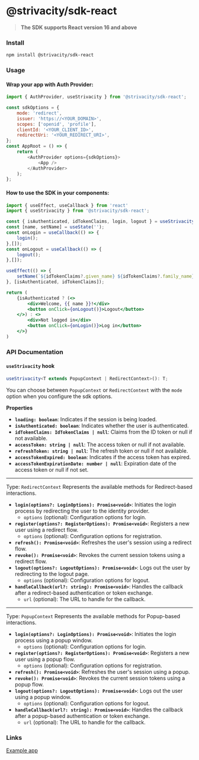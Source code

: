 # @strivacity/sdk-react

> **The SDK supports React version 16 and above**

### Install

```bash
npm install @strivacity/sdk-react
```

### Usage

#### Wrap your app with Auth Provider:

```js
import { AuthProvider, useStrivacity } from '@strivacity/sdk-react';

const sdkOptions = {
	mode: 'redirect',
	issuer: 'https://<YOUR_DOMAIN>',
	scopes: ['openid', 'profile'],
	clientId: '<YOUR_CLIENT_ID>',
	redirectUri: '<YOUR_REDIRECT_URI>',
};
const AppRoot = () => {
	return (
		<AuthProvider options={sdkOptions}>
			<App />
		</AuthProvider>
	);
};
```

#### How to use the SDK in your components:

```jsx
import { useEffect, useCallback } from 'react'
import { useStrivacity } from '@strivacity/sdk-react';

const { isAuthenticated, idTokenClaims, login, logout } = useStrivacity();
const [name, setName] = useState('');
const onLogin = useCallback(() => {
	login();
},[]);
const onLogout = useCallback(() => {
	logout();
},[]);

useEffect(() => {
	setName(`${idTokenClaims?.given_name} ${idTokenClaims?.family_name}`);
}, [isAuthenticated, idTokenClaims]);

return (
	{isAuthenticated ? (<>
		<div>Welcome, {{ name }}!</div>
		<button onClick={onLogout()}>Logout</button>
	</>) : <>
		<div>Not logged in</div>
		<button onClick={onLogin()}>Log in</button>
	</>}
)
```

### API Documentation

#### `useStrivacity` hook

```typescript
useStrivacity<T extends PopupContext | RedirectContext>(): T;
```

You can choose between `PopupContext` or `RedirectContext` with the `mode` option when you configure the sdk options.

**Properties**

- **`loading: boolean`**: Indicates if the session is being loaded.
- **`isAuthenticated: boolean`**: Indicates whether the user is authenticated.
- **`idTokenClaims: IdTokenClaims | null`**: Claims from the ID token or null if not available.
- **`accessToken: string | null`**: The access token or null if not available.
- **`refreshToken: string | null`**: The refresh token or null if not available.
- **`accessTokenExpired: boolean`**: Indicates if the access token has expired.
- **`accessTokenExpirationDate: number | null`**: Expiration date of the access token or null if not set.

---

Type: `RedirectContext`
Represents the available methods for Redirect-based interactions.

- **`login(options?: LoginOptions): Promise<void>`**: Initiates the login process by redirecting the user to the identity provider.
  - `options` (optional): Configuration options for login.
- **`register(options?: RegisterOptions): Promise<void>`**: Registers a new user using a redirect flow.
  - `options` (optional): Configuration options for registration.
- **`refresh(): Promise<void>`**: Refreshes the user's session using a redirect flow.
- **`revoke(): Promise<void>`**: Revokes the current session tokens using a redirect flow.
- **`logout(options?: LogoutOptions): Promise<void>`**: Logs out the user by redirecting to the logout page.
  - `options` (optional): Configuration options for logout.
- **`handleCallback(url?: string): Promise<void>`**: Handles the callback after a redirect-based authentication or token exchange.
  - `url` (optional): The URL to handle for the callback.

---

Type: `PopupContext`
Represents the available methods for Popup-based interactions.

- **`login(options?: LoginOptions): Promise<void>`**: Initiates the login process using a popup window.
  - `options` (optional): Configuration options for login.
- **`register(options?: RegisterOptions): Promise<void>`**: Registers a new user using a popup flow.
  - `options` (optional): Configuration options for registration.
- **`refresh(): Promise<void>`**: Refreshes the user's session using a popup.
- **`revoke(): Promise<void>`**: Revokes the current session tokens using a popup flow.
- **`logout(options?: LogoutOptions): Promise<void>`**: Logs out the user using a popup window.
  - `options` (optional): Configuration options for logout.
- **`handleCallback(url?: string): Promise<void>`**: Handles the callback after a popup-based authentication or token exchange.
  - `url` (optional): The URL to handle for the callback.

### Links

[Example app](https://github.com/Strivacity/sdk-js/tree/main/apps/react)
